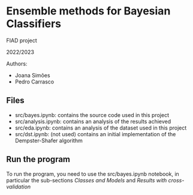 # Ensemble methods for Bayesian Classifiers

FIAD project

2022/2023

Authors:

- Joana Simões
- Pedro Carrasco

## Files

- src/bayes.ipynb: contains the source code used in this project
- src/analysis.ipynb: contains an analysis of the results achieved
- src/eda.ipynb: contains an analysis of the dataset used in this project
- src/dst.ipynb: (not used) contains an initial implementation of the Dempster-Shafer algorithm

## Run the program

To run the program, you need to use the src/bayes.ipynb notebook, in particular the sub-sections  *Classes and Models* and *Results with cross-validation*

